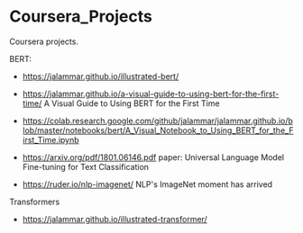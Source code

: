 # Coursera_Projects
Coursera projects.

BERT:
- https://jalammar.github.io/illustrated-bert/
- https://jalammar.github.io/a-visual-guide-to-using-bert-for-the-first-time/       A Visual Guide to Using BERT for the First Time
- https://colab.research.google.com/github/jalammar/jalammar.github.io/blob/master/notebooks/bert/A_Visual_Notebook_to_Using_BERT_for_the_First_Time.ipynb


- https://arxiv.org/pdf/1801.06146.pdf      paper: Universal Language Model Fine-tuning for Text Classification
- https://ruder.io/nlp-imagenet/            NLP's ImageNet moment has arrived

Transformers
- https://jalammar.github.io/illustrated-transformer/
